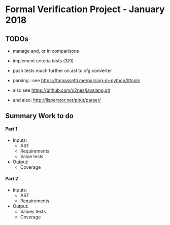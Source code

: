 # Formal Verification Project - January 2018

## TODOs
- manage and, or in comparisons
- implement criteria tests (3/9)
- push tests much further on ast to cfg converter

- parsing : see https://tomassetti.me/parsing-in-python/#tools
- also see https://github.com/c2nes/javalang.git
- and also: http://lisperator.net/pltut/parser/

## Summary Work to do
#### Part 1
- Inputs:
    - AST
    - Requirements
    - Value tests
- Output:
    - Coverage

#### Part 2
- Inputs:
    - AST
    - Requirements
- Output:
    - Values tests
    - Coverage
